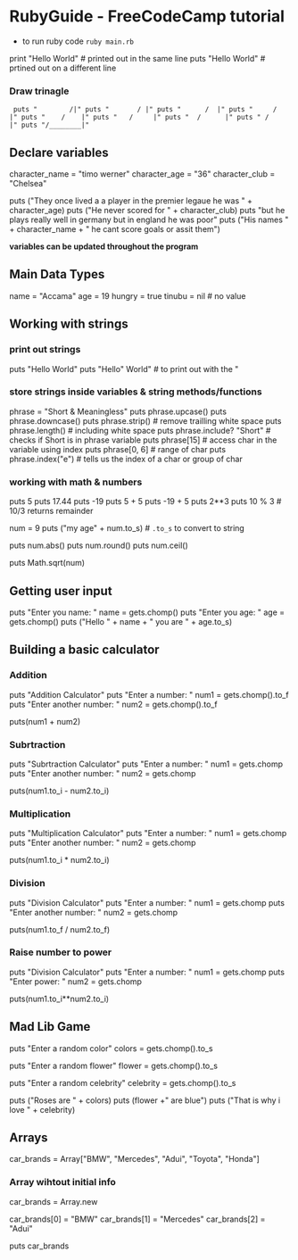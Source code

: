 # RubyGuide - FreeCodeCamp tutorial

- to run ruby code `ruby main.rb`

print "Hello World" # printed out in the same line
puts "Hello World" # prtined out on a different line

### Draw trinagle

`
puts "        /|"
puts "       / |"
puts "      /  |"
puts "     /   |"
puts "    /    |"
puts "   /     |"
puts "  /      |"
puts " /       |"
puts "/________|"`

## Declare variables

character_name = "timo werner"
character_age = "36"
character_club = "Chelsea"

puts ("They once lived a a player in the premier legaue he was " + character_age)
puts ("He never scored for " + character_club)
puts "but he plays really well in germany but in england he was poor"
puts ("His names " + character_name + " he cant score goals or assit them")

**variables can be updated throughout the program**

## Main Data Types

name = "Accama"
age = 19
hungry = true
tinubu = nil # no value

## Working with strings

### print out strings

puts "Hello World"
puts "Hello\" World" # to print out with the "

### store strings inside variables & string methods/functions

phrase = "Short & Meaningless"
puts phrase.upcase()
puts phrase.downcase()
puts phrase.strip() # remove trailling white space
puts phrase.length() # including white space
puts phrase.include? "Short" # checks if Short is in phrase variable
puts phrase[15] # access char in the variable using index
puts phrase[0, 6] # range of char
puts phrase.index("e") # tells us the index of a char or group of char

### working with math & numbers

puts 5
puts 17.44
puts -19
puts 5 + 5
puts -19 + 5
puts 2\*\*3
puts 10 % 3 # 10/3 returns remainder

num = 9
puts ("my age" + num.to_s) # `.to_s` to convert to string

puts num.abs()
puts num.round()
puts num.ceil()

puts Math.sqrt(num)

## Getting user input

puts "Enter you name: "
name = gets.chomp()
puts "Enter you age: "
age = gets.chomp()
puts ("Hello " + name + " you are " + age.to_s)

## Building a basic calculator

### Addition

puts "Addition Calculator"
puts "Enter a number: "
num1 = gets.chomp().to_f
puts "Enter another number: "
num2 = gets.chomp().to_f

puts(num1 + num2)

### Subrtraction

puts "Subrtraction Calculator"
puts "Enter a number: "
num1 = gets.chomp
puts "Enter another number: "
num2 = gets.chomp

puts(num1.to_i - num2.to_i)

### Multiplication

puts "Multiplication Calculator"
puts "Enter a number: "
num1 = gets.chomp
puts "Enter another number: "
num2 = gets.chomp

puts(num1.to_i \* num2.to_i)

### Division

puts "Division Calculator"
puts "Enter a number: "
num1 = gets.chomp
puts "Enter another number: "
num2 = gets.chomp

puts(num1.to_f / num2.to_f)

### Raise number to power

puts "Division Calculator"
puts "Enter a number: "
num1 = gets.chomp
puts "Enter power: "
num2 = gets.chomp

puts(num1.to_i\*\*num2.to_i)

## Mad Lib Game

puts "Enter a random color"
colors = gets.chomp().to_s

puts "Enter a random flower"
flower = gets.chomp().to_s

puts "Enter a random celebrity"
celebrity = gets.chomp().to_s

puts ("Roses are " + colors)
puts (flower +" are blue")
puts ("That is why i love " + celebrity)

## Arrays

car_brands = Array["BMW", "Mercedes", "Adui", "Toyota", "Honda"]

### Array wihtout initial info

car_brands = Array.new

car_brands[0] = "BMW"
car_brands[1] = "Mercedes"
car_brands[2] = "Adui"

puts car_brands
